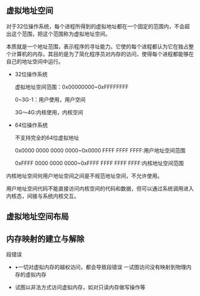 ## 虚拟地址空间

   对于32位操作系统，每个进程所得到的虚拟地址都在一个固定的范围内，不会超出这个范围，把这个范围称为虚拟地址空间。

​    本质就是一个地址范围，表示程序的寻址能力。它使的每个进程都认为它在独占整个计算机的内存。其目的是为了简化程序员对内存的访问，使得每个进程都能够在自己的地址空间中运行。

* 32位操作系统

  虚拟地址空间范围：0x00000000~0xFFFFFFFF

  0~3G-1：用户使用，用户空间

  3G～4G:内核使用，内核空间

* 64位操作系统

  不支持完全的64位虚拟地址

  0x0000 0000 0000 0000~0x0000 FFFF FFFF FFFF:用户地址空间范围

  0xFFFF 0000 0000 0000~0xFFFF FFFF FFFF FFFF:内核地址空间范围

内核地址空间何用户地址空间之间是不规范地址空间，不允许使用。

用户地址空间代码不能直接访问内核空间的代码和数据，但可以通过系统调用进入内核态，间接与系统内核交互。

## 虚拟地址空间布局

## 内存映射的建立与解除















段错误

- ﻿•一切对虚拟内存的越权访问，都会导致段错误
   一试图访问没有映射到物理内存的虛拟内存

- ﻿试图以非法方式访问虚拟内存，如对只读内存做写操作等